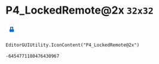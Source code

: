 # P4_LockedRemote@2x `32x32`
<img src="/img/P4_LockedRemote@2x.png" width=32 height=32>

``` CSharp
EditorGUIUtility.IconContent("P4_LockedRemote@2x")
```
```
-6454771180476430967
```
